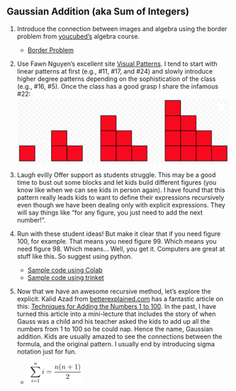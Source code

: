 ## Gaussian Addition (aka Sum of Integers)

1. Introduce the connection between images and algebra using the border problem from [youcubed’s](https://www.youcubed.org/algebra/) algebra course.
    - [Border Problem](https://www.youcubed.org/wp-content/uploads/2018/09/Border-Problem-final-copy.pdf)
2. Use Fawn Nguyen’s excellent site [Visual Patterns](https://www.visualpatterns.org). I tend to start with linear patterns at first (e.g., #11, #17, and #24) and slowly introduce higher degree patterns depending on the sophistication of the class (e.g., #16, #5). Once the class has a good grasp I share the infamous #22:  
![](pattern22.png)
3. Laugh evilly Offer support as students struggle. This may be a good time to bust out some blocks and let kids build different figures (you know like when we can see kids in person again). I have found that this pattern really leads kids to want to define their expressions recursively even though we have been dealing only with explicit expressions. They will say things like “for any figure, you just need to add the next number!”. 
4. Run with these student ideas! But make it clear that if you need figure 100, for example. That means you need figure 99. Which means you need figure 98. Which means… Well, you get it. Computers are great at stuff like this. So suggest using python.
    - [Sample code using Colab](https://colab.research.google.com/drive/1zTEoLdDxaCJG3Dhj9Qn7EGxE4WPKqRkW?usp=sharing)
    - [Sample code using trinket](https://trinket.io/python/564712f6a5)
5. Now that we have an awesome recursive method, let’s explore the explicit. Kalid Azad from [betterexplained.com](https://betterexplained.com/) has a fantastic article on this: [Techniques for Adding the Numbers 1 to 100](https://betterexplained.com/articles/techniques-for-adding-the-numbers-1-to-100/). In the past, I have turned this article into a mini-lecture that includes the story of when Gauss was a child and his teacher asked the kids to add up all the numbers from 1 to 100 so he could nap. Hence the name, Gaussian addition. Kids are usually amazed to see the connections between the formula, and the original pattern. I usually end by introducing sigma notation just for fun. 

    - ![sigma notation](sigma-notation.png)
